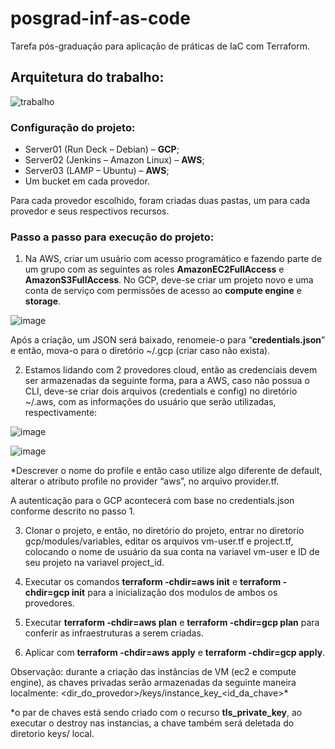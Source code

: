 # posgrad-inf-as-code
Tarefa pós-graduação para aplicação de práticas de IaC com Terraform.

## Arquitetura do trabalho:
![trabalho](https://user-images.githubusercontent.com/80229794/202351584-c5b8e045-8005-4e02-9e81-67b688ec57ff.png)

### **Configuração do projeto**:  
* Server01 (Run Deck – Debian) – **GCP**;
* Server02 (Jenkins – Amazon Linux) – **AWS**;
* Server03 (LAMP – Ubuntu) – **AWS**;
* Um bucket em cada provedor.

Para cada provedor escolhido, foram criadas duas pastas, um para cada provedor e seus respectivos recursos.

### **Passo a passo para execução do projeto**:

1) Na AWS, criar um usuário com acesso programático e fazendo parte de um grupo com as seguintes as roles **AmazonEC2FullAccess** e **AmazonS3FullAccess**.
No GCP, deve-se criar um projeto novo e uma conta de serviço com permissões de acesso ao **compute engine** e **storage**.

![image](https://user-images.githubusercontent.com/80229794/203906523-2c6e241e-ac69-4114-bdc7-2ad61ee3042d.png)

Após a criação, um JSON será baixado, renomeie-o para “**credentials.json**” e então, mova-o 	para o diretório ~/.gcp (criar caso não exista).

2) Estamos lidando com 2 provedores cloud, então as credenciais devem ser armazenadas da 	seguinte forma, para a AWS, caso não possua o CLI, deve-se criar dois arquivos (credentials e config) no diretório ~/.aws, com as informações do usuário que serão utilizadas, respectivamente:

![image](https://user-images.githubusercontent.com/80229794/203906293-190607d9-04f6-4b7d-b5bd-3c21d7277676.png)

![image](https://user-images.githubusercontent.com/80229794/203906306-c328b4b4-697a-4d4b-b977-cbb863c3b6bb.png)

*Descrever o nome do profile e então caso utilize algo diferente de default, alterar o atributo profile 	no provider “aws”, no arquivo provider.tf. 

A autenticação para o GCP acontecerá com base no credentials.json conforme descrito no passo 1.


3) Clonar o projeto, e então, no diretório do projeto, entrar no diretorio 	gcp/modules/variables, editar os arquivos vm-user.tf e project.tf, colocando o nome de usuário da 	sua conta na variavel vm-user e ID de seu projeto na variavel project_id. 


4) Executar os comandos **terraform -chdir=aws init** e **terraform -chdir=gcp init** para a inicialização dos modulos de ambos os provedores.


5) Executar **terraform -chdir=aws plan** e **terraform -chdir=gcp plan** para conferir as infraestruturas a serem criadas.


6)  Aplicar com **terraform -chdir=aws apply** e **terraform -chdir=gcp apply**.

Observação: durante a criação das instâncias de VM (ec2 e compute engine), as chaves privadas 	serão armazenadas da seguinte maneira localmente: 	<dir_do_provedor>/keys/instance_key_<id_da_chave>*

*o par de chaves está sendo criado com o recurso **tls_private_key**, ao executar o destroy nas instancias, a chave também será deletada do diretorio keys/ local.
